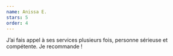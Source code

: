 ```yaml
--- 
name: Anissa E.
stars: 5
order: 4
---
```

J’ai fais appel à ses services plusieurs fois, personne sérieuse et compétente. Je recommande !